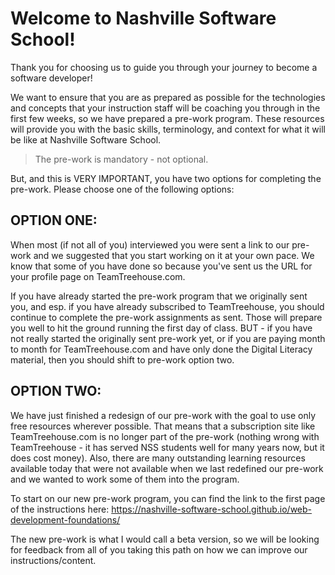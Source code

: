 # Welcome to Nashville Software School!

Thank you for choosing us to guide you through your journey to become a software developer!

We want to ensure that you are as prepared as possible for the technologies and concepts that your instruction staff will be coaching you through in the first few weeks, so we have prepared a pre-work program. These resources will provide you with the basic skills, terminology, and context for what it will be like at Nashville Software School.

> The pre-work is mandatory - not optional.

But, and this is VERY IMPORTANT, you have two options for completing the pre-work. Please choose one of the following options:

## OPTION ONE:
When most (if not all of you) interviewed you were sent a link to our pre-work and we suggested that you start working on it at your own pace. We know that some of you have done so because you've sent us the URL for your profile page on TeamTreehouse.com. 

If you have already started the pre-work program that we originally sent you, and esp. if you have already subscribed to TeamTreehouse, you should continue to complete the pre-work assignments as sent. Those will prepare you well to hit the ground running the first day of class. BUT - if you have not really started the originally sent pre-work yet, or if you are paying month to month for TeamTreehouse.com and have only done the Digital Literacy material, then you should shift to pre-work option two.

## OPTION TWO:
We have just finished a redesign of our pre-work with the goal to use only free resources wherever possible. That means that a subscription site like TeamTreehouse.com is no longer part of the pre-work (nothing wrong with TeamTreehouse - it has served NSS students well for many years now, but it does cost money). Also, there are many outstanding learning resources available today that were not available when we last redefined our pre-work and we wanted to work some of them into the program. 

To start on our new pre-work program, you can find the link to the first page of the instructions here: https://nashville-software-school.github.io/web-development-foundations/

The new pre-work is what I would call a beta version, so we will be looking for feedback from all of you taking this path on how we can improve our instructions/content. 
